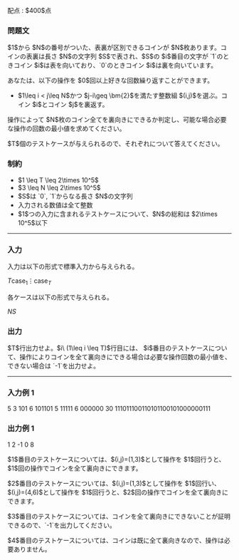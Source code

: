 
<div>

<span>

<span>

<p>
配点 : $400$点
</p>

<div>

<section>

### **問題文**

<p>
$1$から $N$の番号がついた、表裏が区別できるコインが $N$枚あります。コインの表裏は長さ $N$の文字列 $S$で表され、$S$の $i$番目の文字が `1`のときコイン $i$は表を向いており、`0`のときコイン $i$は裏を向いています。
</p>

<p>
あなたは、以下の操作を $0$回以上好きな回数繰り返すことができます。
</p>

<ul>

<li>
$1\leq i < j\leq N$かつ $j-i\geq \bm{2}$を満たす整数組 $(i,j)$を選ぶ。コイン $i$とコイン $j$を裏返す。
</li>

</ul>

<p>
操作によって $N$枚のコイン全てを裏向きにできるか判定し、可能な場合必要な操作の回数の最小値を求めてください。
</p>

<p>
$T$個のテストケースが与えられるので、それぞれについて答えてください。
</p>

</section>

</div>

<div>

<section>

### **制約**

<ul>

<li>
$1 \leq T  \leq 2\times 10^5$
</li>

<li>
$3 \leq N  \leq 2\times 10^5$
</li>

<li>
$S$は `0`, `1`からなる長さ $N$の文字列
</li>

<li>
入力される数値は全て整数
</li>

<li>
$1$つの入力に含まれるテストケースについて、$N$の総和は $2\times 10^5$以下
</li>

</ul>

</section>

</div>

---

<div>

<div>

<section>

### **入力**

<p>
入力は以下の形式で標準入力から与えられる。
</p>

<div>

$T$$\mathrm{case}_1$$\vdots$$\mathrm{case}_T$
</div>

<p>
​
各ケースは以下の形式で与えられる。
</p>

<div>

$N$$S$
</div>

</section>

</div>

<div>

<section>

### **出力**

<p>
$T$行出力せよ。$i\ (1\leq i \leq T)$行目には、 $i$番目のテストケースについて、操作によりコインを全て裏向きにできる場合は必要な操作回数の最小値を、できない場合は `-1`を出力せよ。
</p>

</section>

</div>

</div>

---

<div>

<section>

### **入力例 1**

<div>

5
3
101
6
101101
5
11111
6
000000
30
111011100110101100101000000111

</div>

</section>

</div>

<div>

<section>

### **出力例 1**

<div>

1
2
-1
0
8

</div>

<p>
$1$番目のテストケースについては、$(i,j)=(1,3)$として操作を $1$回行うと、$1$回の操作でコインを全て裏向きにできます。
</p>

<p>
$2$番目のテストケースについては、$(i,j)=(1,3)$として操作を $1$回行い、$(i,j)=(4,6)$として操作を $1$回行うと、$2$回の操作でコインを全て裏向きにできます。
</p>

<p>
$3$番目のテストケースについては、コインを全て裏向きにできないことが証明できるので、`-1`を出力してください。
</p>

<p>
$4$番目のテストケースについては、コインは既に全て裏向きなので、操作は必要ありません。
</p>

</section>

</div>

</span>

</span>

</div>
